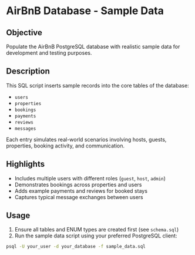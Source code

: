 # AirBnB Database - Sample Data

## Objective
Populate the AirBnB PostgreSQL database with realistic sample data for development and testing purposes.

## Description
This SQL script inserts sample records into the core tables of the database:
- `users`
- `properties`
- `bookings`
- `payments`
- `reviews`
- `messages`

Each entry simulates real-world scenarios involving hosts, guests, properties, booking activity, and communication.

## Highlights
- Includes multiple users with different roles (`guest`, `host`, `admin`)
- Demonstrates bookings across properties and users
- Adds example payments and reviews for booked stays
- Captures typical message exchanges between users

## Usage
1. Ensure all tables and ENUM types are created first (see `schema.sql`)
2. Run the sample data script using your preferred PostgreSQL client:

```bash
psql -U your_user -d your_database -f sample_data.sql
````

